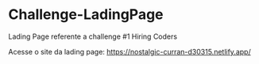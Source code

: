 # Challenge-LadingPage
 Lading Page referente a challenge #1 Hiring Coders

Acesse o site da lading page: https://nostalgic-curran-d30315.netlify.app/
